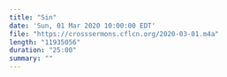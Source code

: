 ```yaml
---
title: "Sin"
date: 'Sun, 01 Mar 2020 10:00:00 EDT'
file: "https://crosssermons.cflcn.org/2020-03-01.m4a"
length: "11935056"
duration: "25:00"
summary: ""
---
```

